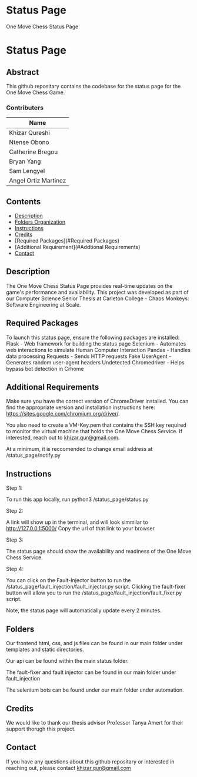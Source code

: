 # Status Page
One Move Chess Status Page

# Status Page

## Abstract

This github repositary contains the codebase for the status page for the One Move Chess Game. 


### Contributers

| Name                  | 
| --------------        | 
| Khizar Qureshi        | 
| Ntense Obono          |
| Catherine Bregou      |  
| Bryan Yang            | 
| Sam Lengyel           | 
| Angel Ortiz Martinez  | 



## Contents

- [Description](#description)
- [Folders Organization](#folders)
- [Instructions](#instructions)
- [Credits](#credits)
- [Required Packages](#Required Packages)
- [Additional Requirement](#Addtional Requirements)
- [Contact](#Contact)



## Description

The One Move Chess Status Page provides real-time updates on the game's performance and availability. This project was developed as part of our Computer Science Senior Thesis at Carleton College - Chaos Monkeys: Software Engineering at Scale.

## Required Packages
To launch this status page, ensure the following packages are installed: 
Flask - Web framework for building the status page 
Selenium - Automates web interactions to simulate Human Computer Interaction
Pandas - Handles data processing
Requests - Sends HTTP requests
Fake UserAgent - Generates random user-agent headers
Undetected Chromedriver - Helps bypass bot detection in Crhome

## Additional Requirements
Make sure you have the correct version of ChromeDriver installed. You can find the appropriate version and installation instructions here: https://sites.google.com/chromium.org/driver/.

You also need to create a VM-Key.pem that contains the SSH key required to monitor the virtual machine that holds the One Move Chess Service. If interested, reach out to khizar.qur@gmail.com. 

At a minimum, it is reccomended to change email address at /status_page/notify.py
## Instructions
Step 1:

To run this app locally, run python3 /status_page/status.py

Step 2: 

A link will show up in the terminal, and will look simmilar to http://127.0.0.1:5000/ Copy the url of that link to your browser.

Step 3: 

The status page should show the availability and readiness of the One Move Chess Service.

Step 4:

You can click on the Fault-Injector button to run the /status_page/fault_injection/fault_injector.py script. Clicking the fault-fixer button will allow you to run the /status_page/fault_injection/fault_fixer.py script. 

Note, the status page will automatically update every 2 minutes. 
## Folders
Our frontend html, css, and js files can be found in our main folder under templates and static directories. 

Our api can be found within the main status folder. 

The fault-fixer and fault injector can be found in our main folder under fault_injection

The selenium bots can be found under our main folder under automation.

## Credits
We would like to thank our thesis advisor Professor Tanya Amert for their support thorugh this project. 

## Contact
If you have any questions about this github repositary or interested in reaching out, please contact khizar.qur@gmail.com